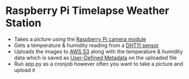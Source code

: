 # Raspberry Pi Timelapse Weather Station

- Takes a picture using the [Raspberry Pi camera module](https://www.raspberrypi.org/products/camera-module-v2/)
- Gets a temperature & humidity reading from a [DHT11 sensor](http://www.uugear.com/portfolio/dht11-humidity-temperature-sensor-module/)
- Uploads the images to [AWS S3](https://aws.amazon.com/s3/) along with the temperature & humidity data which is saved as [User-Defined Metadata](http://docs.aws.amazon.com/AmazonS3/latest/dev/UsingMetadata.html) on the uploaded file
- Run app.py as a cronjob however often you want to take a picture and upload it

